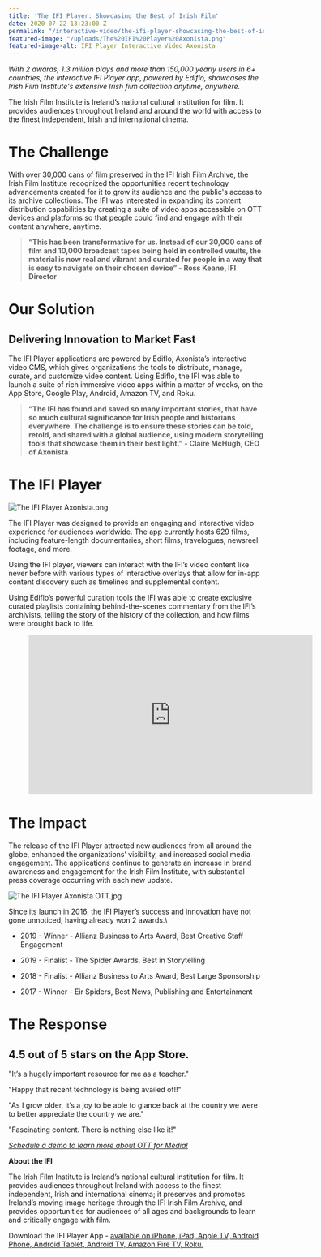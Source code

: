 ```yaml
---
title: 'The IFI Player: Showcasing the Best of Irish Film'
date: 2020-07-22 13:23:00 Z
permalink: "/interactive-video/the-ifi-player-showcasing-the-best-of-irish-film/"
featured-image: "/uploads/The%20IFI%20Player%20Axonista.png"
featured-image-alt: IFI Player Interactive Video Axonista
---
```


*With 2 awards, 1.3 million plays and more than 150,000 yearly users in 6\+ countries, the interactive IFI Player app, powered by Ediflo, showcases the Irish Film Institute's extensive Irish film collection anytime, anywhere.*

The Irish Film Institute is Ireland’s national cultural institution for film. It provides audiences throughout Ireland and around the world with access to the finest independent, Irish and international cinema.

# The Challenge

With over 30,000 cans of film preserved in the IFI Irish Film Archive, the Irish Film Institute recognized the opportunities recent technology advancements created for it to grow its audience and the public's access to its archive collections. The IFI was interested in expanding its content distribution capabilities by creating a suite of video apps accessible on OTT devices and platforms so that people could find and engage with their content anywhere, anytime.

> **“This has been transformative for us. Instead of our 30,000 cans of film and 10,000 broadcast tapes being held in controlled vaults, the material is now real and vibrant and curated for people in a way that is easy to navigate on their chosen device” - Ross Keane, IFI Director**

# Our Solution

## Delivering Innovation to Market Fast

The IFI Player applications are powered by Ediflo, Axonista’s interactive video CMS, which gives organizations the tools to distribute, manage, curate, and customize video content. Using Ediflo, the IFI was able to launch a suite of rich immersive video apps within a matter of weeks, on the App Store, Google Play, Android, Amazon TV, and Roku.

> **“The IFI has found and saved so many important stories, that have so much cultural significance for Irish people and historians everywhere. The challenge is to ensure these stories can be told, retold, and shared with a global audience, using modern storytelling tools that showcase them in their best light.” - Claire McHugh, CEO of Axonista**

# The IFI Player

![The IFI Player Axonista.png](/uploads/The%20IFI%20Player%20Axonista.png)

The IFI Player was designed to provide an engaging and interactive video experience for audiences worldwide. The app currently hosts 629 films, including feature-length documentaries, short films, travelogues, newsreel footage, and more.

Using the IFI player, viewers can interact with the IFI’s video content like never before with various types of interactive overlays that allow for in-app content discovery such as timelines and supplemental content.

Using Ediflo’s powerful curation tools the IFI was able to create exclusive curated playlists containing behind-the-scenes commentary from the IFI’s archivists, telling the story of the history of the collection, and how films were brought back to life.

<figure class="video_container">
<iframe width="560" height="315" src="https://www.youtube.com/embed/WUWSFkCCwPI" frameborder="0" allow="accelerometer; autoplay; encrypted-media; gyroscope; picture-in-picture" allowfullscreen></iframe>
</figure>

# The Impact

The release of the IFI Player attracted new audiences from all around the globe, enhanced the organizations’ visibility, and increased social media engagement. The applications continue to generate an increase in brand awareness and engagement for the Irish Film Institute, with substantial press coverage occurring with each new update.

![The IFI Player Axonista OTT.jpg](/uploads/The%20IFI%20Player%20Axonista%20OTT.jpg)

Since its launch in 2016, the IFI Player’s success and innovation have not gone unnoticed, having already won 2 awards.\\

* 2019 - Winner - Allianz Business to Arts Award, Best Creative Staff Engagement

* 2019 - Finalist - The Spider Awards, Best in Storytelling

* 2018 - Finalist - Allianz Business to Arts Award, Best Large Sponsorship

* 2017 - Winner - Eir Spiders, Best News, Publishing and Entertainment

# The Response

## **4.5 out of 5 stars** on the App Store.

"It’s a hugely important resource for me as a teacher."

"Happy that recent technology is being availed of!!"

"As I grow older, it’s a joy to be able to glance back at the country we were to better appreciate the country we are."

"Fascinating content. There is nothing else like it!"

*[Schedule a demo to learn more about OTT for Media!](https://www.axonista.com/demo)*

**About the IFI**

The Irish Film Institute is Ireland’s national cultural institution for film. It provides audiences throughout Ireland with access to the finest independent, Irish and international cinema; it preserves and promotes Ireland’s moving image heritage through the IFI Irish Film Archive, and provides opportunities for audiences of all ages and backgrounds to learn and critically engage with film.

Download the IFI Player App - [available on iPhone, iPad, Apple TV, Android Phone, Android Tablet, Android TV, Amazon Fire TV, Roku.](https://ifiplayer.ie/app/)